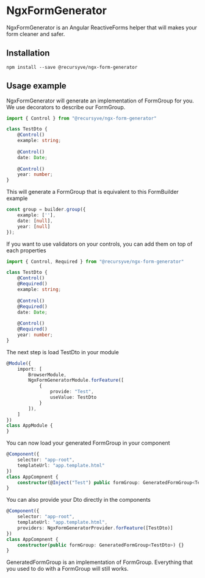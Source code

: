 # NgxFormGenerator

NgxFormGenerator is an Angular ReactiveForms helper that will makes your form cleaner and safer.

## Installation

```
npm install --save @recursyve/ngx-form-generator
```

## Usage example

NgxFormGenerator will generate an implementation of FormGroup for you. We use decorators to describe our FormGroup.

```typescript
import { Control } from "@recursyve/ngx-form-generator"

class TestDto {
    @Control()
    example: string;
    
    @Control()
    date: Date;
    
    @Control()
    year: number;
}
```

This will generate a FormGroup that is equivalent to this FormBuilder example

```typescript
const group = builder.group({
    example: [''],
    date: [null],
    year: [null]
});
```

If you want to use validators on your controls, you can add them on top of each properties

```typescript
import { Control, Required } from "@recursyve/ngx-form-generator"

class TestDto {
    @Control()
    @Required()
    example: string;
    
    @Control()
    @Required()
    date: Date;
    
    @Control()
    @Required()
    year: number;
}
```

The next step is load TestDto in your module

```typescript
@Module({
    import: [
        BrowserModule,
        NgxFormGeneratorModule.forFeature([
            {
                provide: "Test",
                useValue: TestDto
            }
        ]),
    ]
})
class AppModule {
}
```

You can now load your generated FormGroup in your component

```typescript
@Component({
    selector: "app-root",
    templateUrl: "app.template.html"
})
class AppCompnent {
    constructor(@Inject("Test") public formGroup: GeneratedFormGroup<TestDto>) {}
}
```

You can also provide your Dto directly in the components

```typescript
@Component({
    selector: "app-root",
    templateUrl: "app.template.html",
    providers: NgxFormGeneratorProvider.forFeature([TestDto)]
})
class AppCompnent {
    constructor(public formGroup: GeneratedFormGroup<TestDto>) {}
}
```

GeneratedFormGroup is an implementation of FormGroup. Everything that you used to do with a FormGroup will still works.
